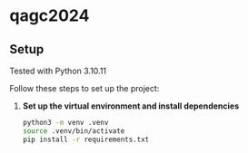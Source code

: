 # qagc2024

## Setup
Tested with Python 3.10.11

Follow these steps to set up the project:

1. **Set up the virtual environment and install dependencies**
   ```bash
   python3 -m venv .venv
   source .venv/bin/activate
   pip install -r requirements.txt
   ```
   
[//]: # (2. **Run the project**)

[//]: # (   ```bash)

[//]: # (   jupyter notebook app/src/benchmark_vqe.ipynb)

[//]: # (   ```)
